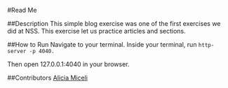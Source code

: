 #Read Me

##Description
This simple blog exercise was one of the first exercises we did at NSS. This exercise let us practice articles and sections.

##How to Run
Navigate to your terminal. Inside your terminal, run ```http-server -p 4040.```

Then open 127.0.0.1:4040 in your browser.

##Contributors
<a href="www.github.com/aliciamiceli">Alicia Miceli</a>